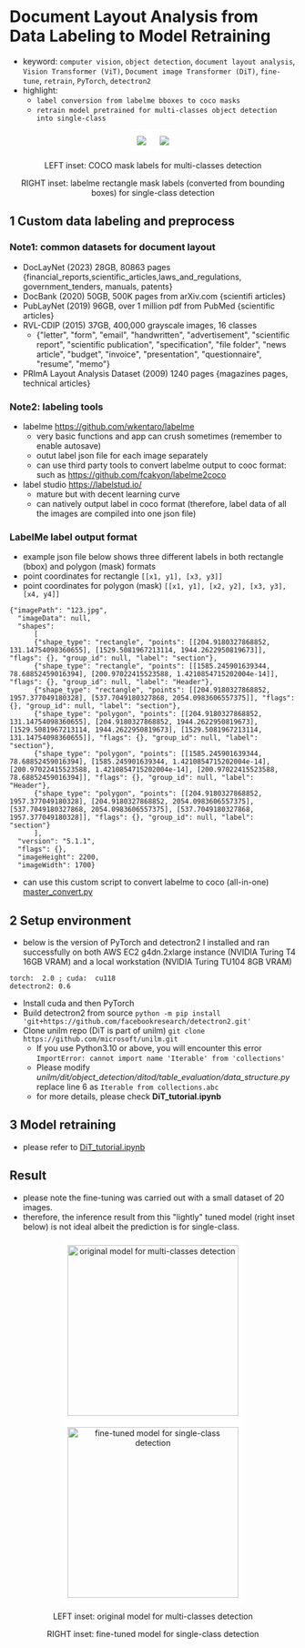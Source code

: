 # Document Layout Analysis from Data Labeling to Model Retraining
- keyword: ```computer vision```, ```object detection```,  ```document layout analysis```,  ```Vision Transformer (ViT)```, ```Document image Transformer (DiT)```, ```fine-tune```, ```retrain```, ```PyTorch```, ```detectron2```
- highlight:
  - ```label conversion from labelme bboxes to coco masks```
  - ```retrain model pretrained for multi-classes object detection into single-class```

<p align="center"><img src="https://github.com/er1czz/dit-maskrcnn-finetune/blob/main/example_coco_masks.png" style = "border:10px solid white"> <img src="https://github.com/er1czz/dit-maskrcnn-finetune/blob/main/example_labelme_bbox.png" style = "border:10px solid white"></p> 
<p align="center">LEFT inset: COCO mask labels for multi-classes detection</p>
<p align="center">RIGHT inset: labelme rectangle mask labels (converted from bounding boxes) for single-class detection</p>

## 1 Custom data labeling and preprocess
### Note1: common datasets for document layout
- DocLayNet (2023) 28GB, 80863 pages {financial_reports,scientific_articles,laws_and_regulations, government_tenders, manuals, patents}
- DocBank (2020) 50GB, 500K pages from arXiv.com {scientifi articles}
- PubLayNet (2019) 96GB, over 1 million pdf from PubMed {scientific articles}
- RVL-CDIP (2015) 37GB, 400,000 grayscale images, 16 classes
  - {"letter", "form", "email", "handwritten", "advertisement", "scientific report", "scientific publication", "specification", "file folder", "news article", "budget", "invoice", "presentation", "questionnaire", "resume", "memo"}
- PRImA Layout Analysis Dataset (2009) 1240 pages {magazines pages, technical articles}

### Note2: labeling tools
- labelme  https://github.com/wkentaro/labelme   
  - very basic functions and app can crush sometimes (remember to enable autosave)
  - outut label json file for each image separately 
  - can use third party tools to convert labelme output to cooc format: such as https://github.com/fcakyon/labelme2coco
- label studio https://labelstud.io/
  - mature but with decent learning curve
  - can natively output label in coco format (therefore, label data of all the images are compiled into one json file)

### LabelMe label output format
- example json file below shows three different labels in both rectangle (bbox) and polygon (mask) formats
- point coordinates for rectangle ```[[x1, y1], [x3, y3]]```
- point coordinates for polygon (mask) ```[[x1, y1], [x2, y2], [x3, y3], [x4, y4]]```
```
{"imagePath": "123.jpg",
  "imageData": null,
  "shapes":
      [
      {"shape_type": "rectangle", "points": [[204.9180327868852, 131.14754098360655], [1529.5081967213114, 1944.2622950819673]], "flags": {}, "group_id": null, "label": "section"},
      {"shape_type": "rectangle", "points": [[1585.245901639344, 78.68852459016394], [200.97022415523588, 1.4210854715202004e-14]], "flags": {}, "group_id": null, "label": "Header"},
      {"shape_type": "rectangle", "points": [[204.9180327868852, 1957.377049180328], [537.7049180327868, 2054.0983606557375]], "flags": {}, "group_id": null, "label": "section"},
      {"shape_type": "polygon", "points": [[204.9180327868852, 131.14754098360655], [204.9180327868852, 1944.2622950819673], [1529.5081967213114, 1944.2622950819673], [1529.5081967213114, 131.14754098360655]], "flags": {}, "group_id": null, "label": "section"},
      {"shape_type": "polygon", "points": [[1585.245901639344, 78.68852459016394], [1585.245901639344, 1.4210854715202004e-14], [200.97022415523588, 1.4210854715202004e-14], [200.97022415523588, 78.68852459016394]], "flags": {}, "group_id": null, "label": "Header"},
      {"shape_type": "polygon", "points": [[204.9180327868852, 1957.377049180328], [204.9180327868852, 2054.0983606557375], [537.7049180327868, 2054.0983606557375], [537.7049180327868, 1957.377049180328]], "flags": {}, "group_id": null, "label": "section"}
      ],
  "version": "5.1.1",
  "flags": {},
  "imageHeight": 2200,
  "imageWidth": 1700}
```
- can use this custom script to convert labelme to coco (all-in-one) [master_convert.py](https://github.com/er1czz/dit-maskrcnn-finetune/blob/main/master_convert.py)
## 2 Setup environment
- below is the version of PyTorch and detectron2 I installed and ran successfully on both AWS EC2 g4dn.2xlarge instance (NVIDIA Turing T4 16GB VRAM) and a local workstation (NVIDIA Turing TU104 8GB VRAM)
```
torch:  2.0 ; cuda:  cu118
detectron2: 0.6
```
- Install cuda and then PyTorch
- Build detectron2 from source ```python -m pip install 'git+https://github.com/facebookresearch/detectron2.git' ```
- Clone unilm repo (DiT is part of unilm) ```git clone https://github.com/microsoft/unilm.git```
  - If you use Python3.10 or above, you will encounter this error ```ImportError: cannot import name 'Iterable' from 'collections'```
  - Please modify *unilm/dit/object_detection/ditod/table_evaluation/data_structure.py* replace line 6 as ```Iterable from collections.abc```
  - for more details, please check **DiT_tutorial.ipynb**
## 3 Model retraining
- please refer to [DiT_tutorial.ipynb](https://github.com/er1czz/dit-maskrcnn-finetune/blob/main/DiT_tutorial.ipynb)

## Result
- please note the fine-tuning was carried out with a small dataset of 20 images.
- therefore, the inference result from this "lightly" tuned model (right inset below) is not ideal albeit the prediction is for single-class.

<p align="center">
  <img src="https://github.com/er1czz/dit-maskrcnn-finetune/blob/main/result_original_5classes.png" title="original model for multi-classes detection" style = "border:10px solid white" width="300"> 
  <img src="https://github.com/er1czz/dit-maskrcnn-finetune/blob/main/result_tuned_1class.png" title="fine-tuned model for single-class detection" style = "border:10px solid white" width="300">
</p> 
<p align="center">LEFT inset: original model for multi-classes detection</p>
<p align="center">RIGHT inset: fine-tuned model for single-class detection</p>
